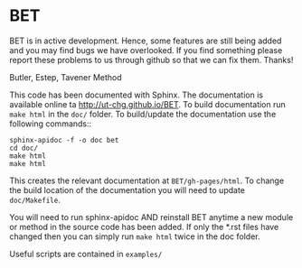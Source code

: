 BET
===

BET is in active development. Hence, some features are still being added and you may find bugs we have overlooked. If you find something please report these problems to us through github so that we can fix them. Thanks!

Butler, Estep, Tavener Method

This code has been documented with Sphinx. The documentation is available online ta http://ut-chg.github.io/BET. To build documentation run 
``make html`` in the ``doc/`` folder.
To build/update the documentation use the following commands::

    sphinx-apidoc -f -o doc bet
    cd doc/
    make html
    make html

This creates the relevant documentation at ``BET/gh-pages/html``. To change the build location of the documentation you will need to update ``doc/Makefile``.

You will need to run sphinx-apidoc AND reinstall BET anytime a new module or method in the source code has been added. If only the *.rst files have changed then you can simply run ``make html`` twice in the doc folder.

Useful scripts are contained in ``examples/``

